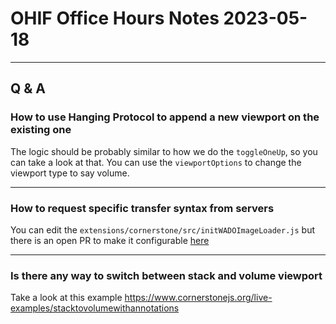 # OHIF Office Hours Notes 2023-05-18

---

## Q & A

### How to use Hanging Protocol to append a new viewport on the existing one

The logic should be probably similar to how we do the `toggleOneUp`, so you can
take a look at that. You can use the `viewportOptions` to change the viewport type to say
volume.

---

### How to request specific transfer syntax from servers

You can edit the `extensions/cornerstone/src/initWADOImageLoader.js` but there is an open PR
to make it configurable [here](https://github.com/OHIF/Viewers/pull/3406)

---

### Is there any way to switch between stack and volume viewport

Take a look at this example
https://www.cornerstonejs.org/live-examples/stacktovolumewithannotations
